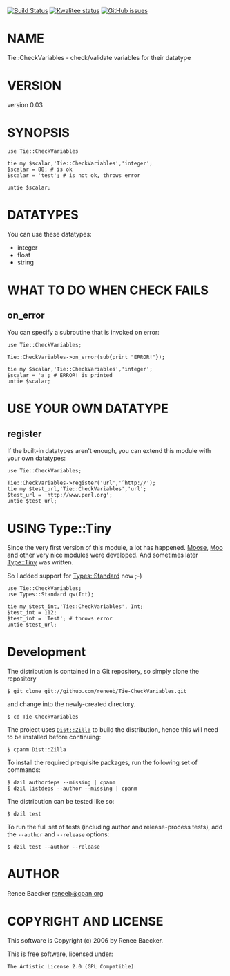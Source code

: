 [![Build Status](https://travis-ci.org/reneeb/Tie-CheckVariables.svg?branch=master)](https://travis-ci.org/reneeb/Tie-CheckVariables)
[![Kwalitee status](http://cpants.cpanauthors.org/dist/Tie-CheckVariables.png)](http://cpants.charsbar.org/dist/overview/Tie-CheckVariables)
[![GitHub issues](https://img.shields.io/github/issues/reneeb/Tie-CheckVariables.svg)](https://github.com/reneeb/Tie-CheckVariables/issues)

# NAME

Tie::CheckVariables - check/validate variables for their datatype

# VERSION

version 0.03

# SYNOPSIS

    use Tie::CheckVariables
    
    tie my $scalar,'Tie::CheckVariables','integer';
    $scalar = 88; # is ok
    $scalar = 'test'; # is not ok, throws error
    
    untie $scalar;

# DATATYPES

You can use these datatypes:

- integer
- float
- string

# WHAT TO DO WHEN CHECK FAILS

## on\_error

You can specify a subroutine that is invoked on error:

    use Tie::CheckVariables;
    
    Tie::CheckVariables->on_error(sub{print "ERROR!"});
    
    tie my $scalar,'Tie::CheckVariables','integer';
    $scalar = 'a'; # ERROR! is printed
    untie $scalar;

# USE YOUR OWN DATATYPE

## register

If the built-in datatypes aren't enough, you can extend this module with your own datatypes:

    use Tie::CheckVariables;
    
    Tie::CheckVariables->register('url','^http://');
    tie my $test_url,'Tie::CheckVariables','url';
    $test_url = 'http://www.perl.org';
    untie $test_url;

# USING Type::Tiny

Since the very first version of this module, a lot has happened. [Moose](https://metacpan.org/pod/Moose), [Moo](https://metacpan.org/pod/Moo) and other
very nice modules were developed. And sometimes later [Type::Tiny](https://metacpan.org/pod/Type::Tiny) was written.

So I added support for [Types::Standard](https://metacpan.org/pod/Types::Standard) now ;-)

    use Tie::CheckVariables;
    use Types::Standard qw(Int);
    
    tie my $test_int,'Tie::CheckVariables', Int;
    $test_int = 112;
    $test_int = 'Test'; # throws error
    untie $test_url;



# Development

The distribution is contained in a Git repository, so simply clone the
repository

```
$ git clone git://github.com/reneeb/Tie-CheckVariables.git
```

and change into the newly-created directory.

```
$ cd Tie-CheckVariables
```

The project uses [`Dist::Zilla`](https://metacpan.org/pod/Dist::Zilla) to
build the distribution, hence this will need to be installed before
continuing:

```
$ cpanm Dist::Zilla
```

To install the required prequisite packages, run the following set of
commands:

```
$ dzil authordeps --missing | cpanm
$ dzil listdeps --author --missing | cpanm
```

The distribution can be tested like so:

```
$ dzil test
```

To run the full set of tests (including author and release-process tests),
add the `--author` and `--release` options:

```
$ dzil test --author --release
```

# AUTHOR

Renee Baecker <reneeb@cpan.org>

# COPYRIGHT AND LICENSE

This software is Copyright (c) 2006 by Renee Baecker.

This is free software, licensed under:

    The Artistic License 2.0 (GPL Compatible)
